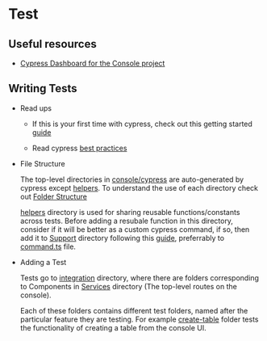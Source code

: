 # Test

## Useful resources

- [Cypress Dashboard for the Console project](https://dashboard.cypress.io/projects/5yiuic)

## Writing Tests

- Read ups

  - If this is your first time with cypress, check out this getting started [guide](https://docs.cypress.io/guides/getting-started/writing-your-first-test.html)

  - Read cypress [best practices](https://docs.cypress.io/guides/references/best-practices.html)

- File Structure

  The top-level directories in [console/cypress](../../console/cypress) are auto-generated by cypress except [helpers](../../console/cypress/helpers). To understand the use of each directory check out [Folder Structure](https://docs.cypress.io/guides/core-concepts/writing-and-organizing-tests.html#Folder-Structure)

  [helpers](../../console/cypress/helpers) directory is used for sharing reusable functions/constants across tests. Before adding a resubale function in this directory, consider if it will be better as a custom cypress command, if so, then add it to [Support](../../console/cypress/support) directory following this [guide](https://docs.cypress.io/api/cypress-api/custom-commands.html), preferrably to [command.ts](../../console/cypress/support/commands.ts) file.

- Adding a Test

  Tests go to [integration](../../console/cypress/integration) directory, where there are folders corresponding to Components in [Services](../../console/src/components/Services) directory (The top-level routes on the console).

  Each of these folders contains different test folders, named after the particular feature they are testing. For example [create-table](../../console/cypress/integration/data/create-table) folder tests the functionality of creating a table from the console UI.
